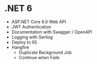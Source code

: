 # .NET 6
+ ASP.NET Core 6.0 Web API
+ JWT Authentication
+ Documentation with Swagger / OpenAPI
+ Logging with Serilog
+ Deploy to IIS
+ Hangfire
  + Duplicate Background Job
  + Continue when Faile
